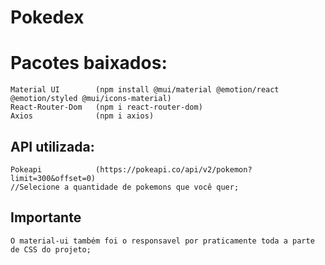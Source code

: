 # Pokedex

# Pacotes baixados:
    Material UI        (npm install @mui/material @emotion/react @emotion/styled @mui/icons-material)
    React-Router-Dom   (npm i react-router-dom)
    Axios              (npm i axios)


## API utilizada:
    Pokeapi            (https://pokeapi.co/api/v2/pokemon?limit=300&offset=0) 
    //Selecione a quantidade de pokemons que você quer;

## Importante
    O material-ui também foi o responsavel por praticamente toda a parte de CSS do projeto;
